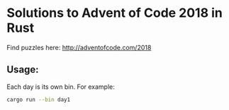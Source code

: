 # Solutions to Advent of Code 2018 in Rust

Find puzzles here: http://adventofcode.com/2018

## Usage:

Each day is its own bin.
For example:

```bash
cargo run --bin day1
```
